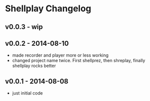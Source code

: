 Shellplay Changelog
=========================

v0.0.3 - wip
-------------------

v0.0.2 - 2014-08-10
---------------

- made recorder and player more or less working
- changed project name twice. First shellprez, then shreplay, finally shellplay rocks better

v0.0.1 - 2014-08-08
------------------

- just initial code

